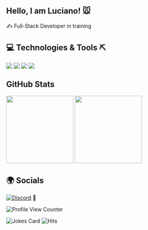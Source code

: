 ## Hello, I am Luciano! 🐭

✍ Full-Stack Developer in training


## 💻 Technologies & Tools ⛏

<div>
  <img align="center" src="https://img.shields.io/badge/React-20232A?style=for-the-badge&logo=react&logoColor=61DAFB">
  <img align="center" src="https://img.shields.io/badge/HTML5-E34F26?style=for-the-badge&logo=html5&logoColor=white">
  <img align="center" src="https://img.shields.io/badge/CSS3-1572B6?style=for-the-badge&logo=css3&logoColor=white">
  <img align="center" src="https://img.shields.io/badge/JavaScript-F7DF1E?style=for-the-badge&logo=javascript&logoColor=black">
  
</div>

## GitHub Stats

<div>
  <img height="180em"  src="https://github-readme-stats-sigma-five.vercel.app/api?username=lupesantos&show_icons=true&theme=radical">
  <img height="180em"  src="https://github-readme-stats-sigma-five.vercel.app/api/top-langs/?username=lupesantos&show_icons=true&theme=radical">

  
  
 </div>
 
 ## 🌍 Socials 
 
 [![Discord](https://img.shields.io/badge/Discord-7289DA?style=for-the-badge&logo=discord&logoColor=white
)](luciano#6442)
📌



![Profile View Counter](https://komarev.com/ghpvc/?username=lupesantos)


![Jokes Card](https://readme-jokes.vercel.app/api)
![Hits](https://hitcounter.pythonanywhere.com/count/tag.svg?url=https://github.com/lupesantos/Python)
